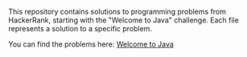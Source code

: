 This repository contains solutions to programming problems from HackerRank, starting with the "Welcome to Java" challenge. Each file represents a solution to a specific problem.

You can find the problems here: [Welcome to Java](https://www.hackerrank.com/challenges/welcome-to-java/problem?isFullScreen=true)
